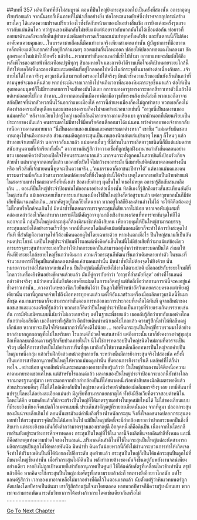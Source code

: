 ##บทที่ 357 ผลิตภัณฑ์ที่ยังไม่สมบูรณ์
ตอนที่ปืนใหญ่ยิงกระสุนออกไปเป็นครั้งที่สองนั้น อกาธาอุดหูเรียบร้อยแล้ว
จากนั้นเธอก็เห็นภาพที่ไม่น่าเชื่ออย่างยิ่ง
ท่อโลหะขนาดยักษ์ซึ่งปราศจากอุปกรณ์สร้างแรงใดๆ ได้แสดงความปราดเปรียวว่องไวซึ่งขัดกับหน้าตาของมันอย่างสิ้นเชิง การยิงแต่ละครั้งรุนแรงราวกับแผ่นดินไหว ทว่าฐานของมันกลับไม่ขยับแม้แต่น้อยราวกับพวกมันไม่ได้เชื่อมต่อกัน ท่อยาวที่ถอยมาด้านหลังจะกลับคืนสู่ตำแหน่งเดิมอย่างรวดเร็วและแม่นยำทุกครั้งหลังยิง และขั้นตอนนี้ก็ไม่ต้องอาศัยคนควบคุมเลย...ในบรรดาชายสี่คนนี้มีคนทำงานจริงเพียงสามคนเท่านั้น ผู้บัญชาการที่ชื่อขวานเหล็กเพียงแต่ยืนออกคำสั่งอยู่อีกด้านเฉยๆ
ถอดแผ่นกั้นโลหะออก ปล่อยให้ปลอกทองแดงไหลลงมา ยัดลูกศรดอกใหม่เข้าไปอีกครั้ง แล้วยิง...พวกเขาทำขั้นตอนเหล่านี้ซ้ำไปซ้ำมา อกาธาแทบจะสัมผัสได้ถึงพลังพิโรธของสายฟ้าที่สะเทือนปฐพีทุกๆ สิบลมหายใจ และการยิงวิถีราบเพื่อโจมตีเป้าหมายระยะใกล้นี้ ก็ทำให้เธอได้เห็นละอองหิมะและเศษดินที่อยู่ไกลออกไปหนึ่งไมล์กระจุยขึ้นมาอย่างต่อเนื่องกับตา...เจ้าชายไม่ได้โกหกจริงๆ อาวุธชนิดนี้สามารถยิงศรออกไปได้จริงๆ มิหนำซ้ำความเร็วของมันยังเร็วเกินกว่าที่ตามนุษย์จะมองเห็นด้วย หากประเมินจากเวลายิงไปจนถึงเวลาที่ละอองหิมะกระจุยขึ้นมาแล้ว ต่อให้เป็นสุดยอดอมนุษย์ก็ไม่มีทางหลบการโจมตีของมันได้เลย
อกาธามองอาวุธทรงกระบอกสีขาวเทาตัวนี้แล้วได้แต่เหม่อลอยไปไกล
ถ้าหาก...ถ้าหากตอนนั้นเมืองทาคิลามีอาวุธที่ทรงพลังเช่นนี้ล่ะก็ พวกเธอก็อาจจะสกัดปีศาจที่น่ากลัวพวกนั้นไว้นอกกำแพงเมืองได้ คราวนี้กำแพงเมืองก็คงไม่ถูกทำลาย พวกเธอก็คงไม่ต้องทำสงครามอันดุเดือด และผลของสงครามก็คงไม่จบอย่างน่าอนาถเช่นนี้
“อาวุธนี่เป็นผลงานของแม่มดหรือ” หลังจากเงียบไปครู่ใหญ่ เธอก็กลืนน้ำลายพลางถามเสียงเบา ดูจากผิวนอกที่เนียนเรียบเป็นประกายของมันแล้ว คนธรรมดาไม่มีทางใช้มือหรือค้อนตีออกมาได้แน่นอน
ทว่าคำตอบของเจ้าชายกลับเหนือความคาดหมายมาก
“นี่เป็นผลงานของแม่มดและคนธรรมดาต่างหาก” เขายิ้ม “แม่มดรับผิดชอบงานถลุงไปจนถึงงานหล่อ ส่วนงานผลิตลูกกระสุนเป็นงานของนักเล่นแร่แปรธาตุ ไหนๆ ก็ไหนๆ แล้ว ข้าบอกเจ้าเลยก็ได้ว่า นอกจากอันนาแล้ว แม่มดคนอื่นๆ ที่มีส่วนในการผลิตอาวุธชนิดนี้ก็มีแต่แม่มดสายสนับสนุนตามที่เจ้าเรียกทั้งนั้น”
อากาธาพลันรู้สึกว่าความเชื่อที่ถูกปลูกฝังมานานกำลังสั่นคลอนอย่างแรง เธอเคยคิดว่าตัวเองเปิดใจให้คนธรรมดามากแล้ว มากจนกระทั่งถูกคนในสถาบันตั้งป้อมรังเกียจด้วยซ้ำ แต่หากดูจากตอนนี้แล้ว เธอคงยังเปิดใจไม่กว้างพอกระมัง
นี่สมาพันธ์คิดผิดมาตลอดอย่างนั้นหรือ หรือสิ่งที่เจ้าชายคนนี้พูดจะเป็นความจริง…‘คนธรรมดาก็เอาชนะปีศาจได้’
แต่หากแม่มดและคนธรรมดาร่วมมือกันแล้วสามารถปลดปล่อยพลังที่ยิ่งใหญ่เช่นนี้ได้จริง เหตุใดพวกเธอยังเป็นฝ่ายพ่ายแพ้ในสงครามแห่งโชคชะตาครั้งที่หนึ่งเล่า
ข้อสงสัยต่างๆ ผุดขึ้นในใจเธอไม่หยุด อกาธารู้สึกสับสนเหลือเกิน
...
ตอนที่ปืนใหญ่ประจำป้อมพ่นไฟออกมาอย่างต่อเนื่องนั้น ทิลลีเองก็รู้สึกถึงแรงสั่นสะเทือนอันยิ่งใหญ่เช่นกัน
แม้เธอจะเคยเห็นทหารบนกำแพงเมืองใช้ปืนใหญ่ยิงสัตว์อสูรมาแล้ว แต่อาวุธพวกนั้นก็มีข้อเสียที่ชัดเจนเหลือเกิน...หากศัตรูอยู่ไกลก็ยิงโดนยาก หากอยู่ใกล้ก็ยิงลงด้านล่างไม่ได้ จะให้ดีคือต้องอยู่ไม่ไกลหรือใกล้จนเกินไป มิหนำซ้ำขั้นตอนการบรรจุกระสุนก็เสียเวลาไม่น้อย หากเจอพันธุ์ผสมที่คล่องแคล่วว่องไวก็คงลำบาก เพราะดีไม่ดีศัตรูอาจบุกมาถึงเชิงกำแพงก่อนที่ทหารจะทันจุดไฟก็ได้
นอกจากนี้ กลุ่มปืนใหญ่แต่ละกลุ่มก็ต้องมีสมาชิกห้าถึงสิบคน เพื่อควบคุมให้ปืนใหญ่สามารถบรรจุกระสุนและยิงได้อย่างรวดเร็วที่สุด หากมีขั้นตอนใดติดขัดแม้แต่ขั้นตอนเดียวก็จะทำให้การยิงสะดุดไปทันที ที่สำคัญคือเวลาจุดไฟก็ต้องมีคนคอยดูไฟโดยเฉพาะด้วย หากฝนตกเมื่อไร ปืนใหญ่สนามก็เป็นอันหมดประโยชน์
แต่ปืนใหญ่ประจำป้อมที่โรแลนด์เพิ่งคิดค้นขึ้นใหม่นี้ไม่มีข้อเสียที่ว่ามาแม้แต่ข้อเดียว
การบรรจุกระสุนท้ายกระบอกปืนทำให้ปากกระบอกปืนสามารถอยู่ต่ำกว่าท้ายกระบอกปืนได้ ส่งผลให้พื้นที่ยิงระยะใกล้ขยายใหญ่ขึ้นกว่าเดิมมาก ความเร็วกระสุนก็พัฒนาขึ้นกว่าเดิมหลายเท่าตัว ในขณะที่จำนวนทหารที่ใช้คุมปืนกลับลดลงเหลือแค่สามคนเท่านั้น มิหนำซ้ำยังไม่ต้องจุดไฟยิงด้วย นั่นหมายความว่าต่อให้อากาศแย่แค่ไหน ปืนใหญ่ชนิดนี้ก็จะยังใช้งานได้ตามปกติ เมื่อกอปรกับระยะโจมตีที่ไกลกว่าเครื่องยิงหินอย่างชัดเจนด้วยแล้ว มันก็คู่ควรกับคำว่า ‘อาวุธที่ล้ำสมัยที่สุด’ อย่างที่โรแลนด์กล่าวอ้างจริงๆ
แม้ว่าตอนนี้มันยังต้องอาศัยแม่มดในการผลิตอยู่ แต่ทิลลีเชื่อว่าสถานการณ์นี้จะคงอยู่แค่ชั่วคราวเท่านั้น...ดวงตาวิเศษของซิลเวียยืนยันได้ว่า ปืนลูกโม่ที่หัวหน้าอัศวินเคยครอบครองแต่เพียงผู้เดียวนั้น เวลานี้ถูกแจกจ่ายไปถึงมือทหารทุกคนแล้ว แค่ให้อันนาสร้างเครื่องมือผลิตอาวุธชนิดนี้ขึ้นมาสักชุด คนงานธรรมดาก็จะสามารถทำขั้นตอนการหล่อและการประกอบที่เหลือได้ทันที
ดูจากสีหน้าของแอชเชสและแอนเดรียก็รู้แล้วว่า พวกเธอก็คิดว่าปืนใหญ่ประจำป้อมเป็นอาวุธที่ร้ายแรงเกินบรรยายเช่นกัน
การมีพันธมิตรแบบนี้นับว่าไม่เลวเลยจริงๆ แต่ในฐานะพี่ชายแล้ว เธอกลับรู้สึกว่าเขากับเธอห่างไกลกันกว่าเดิมเสียอีก
เธอถึงกระทั่งรู้สึกว่า อีกฝ่ายเดินนำหน้าเธอไปไกลแล้ว
ความรู้สึกนี้ทำให้ทิลลีหดหู่เล็กน้อย
หากเขาจะเปิดใจให้เธอมากกว่านี้ก็คงดีไม่น้อย
...
พอเห็นกระสุนปืนใหญ่ที่รวบรวมมาได้อย่างยากลำบากถูกผลาญทิ้งไปในพริบตา โรแลนด์ก็ปวดใจแสนสาหัส แต่ถึงกระนั้น เขาก็ยังคงวางท่าสุขุมลุ่มลึกเพื่อกลบเกลื่อนความรู้สึกเจ็บปวดภายในใจ
นี่ไม่ใช่การทดสอบปืนใหญ่ชนิดใหม่ตามที่ควรจะเป็นจริงๆ
เพื่อให้การสาธิตเป็นไปอย่างราบรื่นที่สุด เขาถึงกับให้ขวานเหล็กเลือกทหารปืนใหญ่จากค่ายปืนใหญ่มาหนึ่งกลุ่ม แล้วเริ่มฝึกยิงล่วงหน้าอยู่หลายวัน ระหว่างนั้นมีการยิงกระสุนจริงไปสองนัด ครั้งนี้เป็นแค่การสาธิตอานุภาพปืนใหญ่ให้พวกแม่มดดูเท่านั้น
ขั้นตอนการยิงราบรื่นดี ผลลัพธ์ที่ได้ก็น่าพอใจ...อย่างน้อย ดูจากสีหน้าตื่นตระหนกของอกาธาก็พอรู้แล้วว่า ปืนใหญ่ทำผลงานได้ดีเหนือความคาดหมายของเธอแค่ไหน
แต่สำหรับโรแลนด์แล้ว ผลงานของปืนใหญ่ประจำป้อมกระบอกนี้ยังห่างไกลจากมาตรฐานอยู่มาก
เพราะนอกจากปากลำกล้องปืนที่ได้ขนาดหนึ่งร้อยห้าสิบสองมิลลิเมตรพอดีแล้ว ส่วนประกอบอื่นๆ ก็ไม่ได้ใกล้เคียงกับปืนใหญ่ขนาดหนึ่งร้อยห้าสิบสองมิลลิเมตรจริงๆ เลย เขามีอันนาที่แปรรูปโลหะได้อย่างละเอียดแม่นยำ มีลูเซียที่สามารถแยกธาตุได้ ทั้งยังมีซิลเวียที่ตรวจสอบตำหนิในโลหะได้อีก ตามหลักแล้วก็น่าจะสร้างปืนใหญ่ที่ได้มาตรฐานอย่างในยุคสมัยใหม่ได้ ไม่ใช่ของเลียนแบบที่มีระยะยิงเพียงเจ็ดแปดกิโลเมตรแบบนี้
ประเด็นสำคัญอยู่ที่รายละเอียดนั่นเอง
จากที่ดูมา ปลอกกระสุนของมันน่าจะเล็กเกินไป
ตอนนั้นเขามัวแต่คำนึงถึงเรื่องน้ำหนักกระสุน จึงตั้งใจลดขนาดปลอกกระสุนลง เลยทำให้กระสุนบรรจุดินปืนได้น้อยเกินไป แม้ปืนใหญ่ชนิดนี้จะมีลำกล้องยาวกว่าปากกระบอกปืนถึงสี่สิบเท่า แต่ระยะยิงของมันก็ยังต่ำกว่ามาตรฐานของเขาอยู่ดี
อีกจุดหนึ่งก็คือดินปืน
เนื่องจากไนโตรกลีเซอรินยังอยู่ระหว่างการศึกษาทดลอง กระสุนปืนใหญ่ที่ใช้ในเวลานี้จึงผลิตขึ้นจากดินสำลีทั้งหมด และนี่ก็คือสาเหตุแห่งความปวดใจของโรแลนด์...ปริมาณดินสำลีในที่ใช้ในกระสุนปืนใหญ่แต่ละนัดสามารถผลิตกระสุนปืนลูกโม่ได้หลายพันนัด มิหนำซ้ำ ดินควันน้อยพวกนี้ก็ยังไม่ผ่านกระบวนการทำให้เกิดเจล จึงทำให้ปริมาณดินปืนที่ได้น้อยลงไปอีกระดับ
สุดท้ายแล้ว กระสุนปืนใหญ่ก็เป็นได้แค่กระสุนปืนลูกโม่ที่มีขนาดใหญ่ขึ้นเท่านั้น เมื่อหัวกระสุนไม่มีดินปืน พลังทำลายล้างของมันจึงขึ้นอยู่กับพลังงานจลน์เพียงอย่างเดียว หากยิงไม่ถูกเป้าหมายก็เท่ากับอานุภาพเป็นศูนย์ ใช้ได้แค่กับศัตรูที่เคลื่อนไหวช้าเท่านั้น
สรุปแล้วก็คือ หากคิดจะใช้กระสุนปืนใหญ่ถล่มศัตรูทั้งสนามรบแล้วล่ะก็ หนทางยังอีกยาวไกลนัก
แต่โรแลนด์รู้สึกว่า เวลาของเขาอาจเหลือไม่มากอย่างที่คิดไว้ในตอนแรกแล้ว
นับตั้งแต่รู้ว่าหินเวทมนตร์ถูกดัดแปลงโดยปีศาจเป็นต้นมา เขาก็รู้สึกร้อนรุ่มใจมาโดยตลอด
หากพวกปีศาจก็มีความรู้เหมือนเขา พวกเขาจะสามารถพัฒนาระดับวิทยาการได้อย่างก้าวกระโดดเช่นเดียวกันหรือไม่
........................................




[Go To Next Chapter]( ./270.md)
